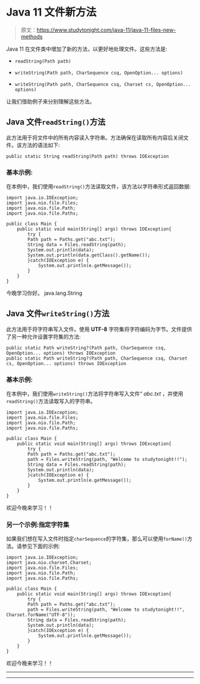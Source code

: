 # Java 11 文件新方法

> 原文：<https://www.studytonight.com/java-11/java-11-files-new-methods>

Java 11 在文件类中增加了新的方法，以更好地处理文件。这些方法是:

*   `readString(Path path)`

*   `writeString(Path path, CharSequence csq, OpenOption... options)`

*   `writeString(Path path, CharSequence csq, Charset cs, OpenOption... options)`

让我们借助例子来分别理解这些方法。

## Java 文件`readString()`方法

此方法用于将文件中的所有内容读入字符串。方法确保在读取所有内容后关闭文件。该方法的语法如下:

```
public static String readString(Path path) throws IOException
```

### 基本示例:

在本例中，我们使用`readString()`方法读取文件，该方法以字符串形式返回数据:

```
import java.io.IOException;
import java.nio.file.Files;
import java.nio.file.Path;
import java.nio.file.Paths;

public class Main {  
	public static void main(String[] args) throws IOException{
		try {
		Path path = Paths.get("abc.txt");
		String data = Files.readString(path);
		System.out.println(data);
		System.out.println(data.getClass().getName());
		}catch(IOException e) {
			System.out.println(e.getMessage());
		}
	}        
}
```

今晚学习你好。
java.lang.String

## Java 文件`writeString()`方法

此方法用于将字符串写入文件。使用 **UTF-8** 字符集将字符编码为字节。文件提供了另一种允许设置字符集的方法:

```
public static Path writeString?(Path path, CharSequence csq, OpenOption... options) throws IOException
public static Path writeString?(Path path, CharSequence csq, Charset cs, OpenOption... options) throws IOException 
```

### 基本示例:

在本例中，我们使用`writeString()`方法将字符串写入文件“ *abc.txt* ，并使用`readString()`方法读取写入的字符串。

```
import java.io.IOException;
import java.nio.file.Files;
import java.nio.file.Path;
import java.nio.file.Paths;

public class Main {  
	public static void main(String[] args) throws IOException{
		try {
		Path path = Paths.get("abc.txt");
		path = Files.writeString(path, "Welcome to studytonight!!");
		String data = Files.readString(path);
		System.out.println(data);
		}catch(IOException e) {
			System.out.println(e.getMessage());
		}
	}        
}
```

欢迎今晚来学习！！

### 另一个示例:指定字符集

如果我们想在写入文件时指定`charSequence`的字符集，那么可以使用`forName()`方法。请参见下面的示例:

```
import java.io.IOException;
import java.nio.charset.Charset;
import java.nio.file.Files;
import java.nio.file.Path;
import java.nio.file.Paths;

public class Main {  
	public static void main(String[] args) throws IOException{
		try {
		Path path = Paths.get("abc.txt");
		path = Files.writeString(path, "Welcome to studytonight!!", Charset.forName("UTF-8"));
		String data = Files.readString(path);
		System.out.println(data);
		}catch(IOException e) {
			System.out.println(e.getMessage());
		}
	}        
}
```

欢迎今晚来学习！！

* * *

* * *